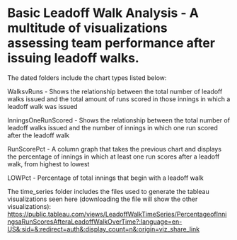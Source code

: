 # Basic Leadoff Walk Analysis - A multitude of visualizations assessing team performance after issuing leadoff walks. 

The dated folders include the chart types listed below:

WalksvRuns - Shows the relationship between the total number of leadoff walks issued and the total amount of runs scored in those innings in which a leadoff walk was issued

InningsOneRunScored - Shows the relationship between the total number of leadoff walks issued and the number of innings in which one run scored after the leadoff walk

RunScorePct - A column graph that takes the previous chart and displays the percentage of innings in which at least one run scores after a leadoff walk, from highest to lowest

LOWPct - Percentage of total innings that begin with a leadoff walk


The time_series folder includes the files used to generate the tableau visualizations seen here (downloading the file will show the other visualizations): https://public.tableau.com/views/LeadoffWalkTimeSeries/PercentageofInningsaRunScoresAfteraLeadoffWalkOverTime?:language=en-US&:sid=&:redirect=auth&:display_count=n&:origin=viz_share_link
